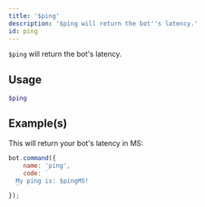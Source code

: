 ```yaml
---
title: '$ping'
description: '$ping will return the bot''s latency.'
id: ping
---
```


`$ping` will return the bot's latency.

## Usage

```php
$ping
```

## Example(s)

This will return your bot's latency in MS:

```javascript
bot.command({
    name: 'ping',
    code: `
  My ping is: $pingMS!
  `
});
```
